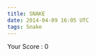 ```yaml
---
title: SNAKE
date: 2014-04-09 16:05 UTC
tags: Snake
---
```


<div class="snake">
	<div id="scoreBoard">Your Score : 0</div>
    <div class="gameOver" style="display:none">Oops! Game Over</div>
</div>